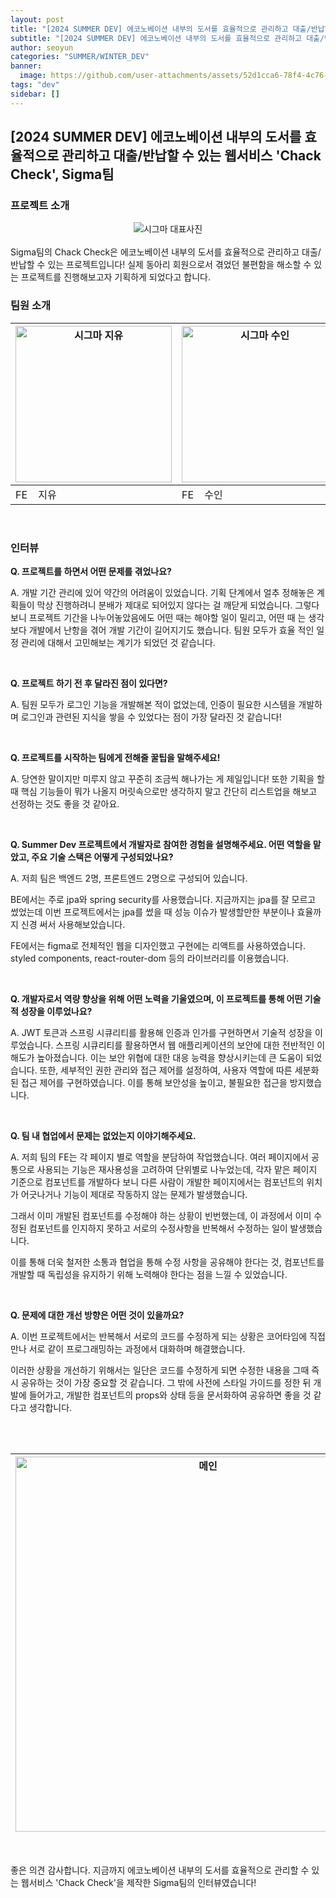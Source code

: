 ```yaml
---
layout: post
title: "[2024 SUMMER DEV] 에코노베이션 내부의 도서를 효율적으로 관리하고 대출/반납할 수 있는 웹서비스 'Chack Check', Sigma팀"
subtitle: "[2024 SUMMER DEV] 에코노베이션 내부의 도서를 효율적으로 관리하고 대출/반납할 수 있는 웹서비스 'Chack Check', Sigma팀"
author: seoyun
categories: "SUMMER/WINTER_DEV"
banner: 
  image: https://github.com/user-attachments/assets/52d1cca6-78f4-4c76-b1be-b13d6b21315d
tags: "dev"
sidebar: []
---
```


## [2024 SUMMER DEV] 에코노베이션 내부의 도서를 효율적으로 관리하고 대출/반납할 수 있는 웹서비스 'Chack Check', Sigma팀


### 프로젝트 소개
<div style="text-align: center;">
    <img src="https://github.com/user-attachments/assets/52d1cca6-78f4-4c76-b1be-b13d6b21315d" alt="시그마 대표사진" />
</div>

<br/>
Sigma팀의 Chack Check은 에코노베이션 내부의 도서를 효율적으로 관리하고 대출/반납할 수 있는 프로젝트입니다! 실제 동아리 회원으로서 겪었던 불편함을 해소할 수 있는 프로젝트를 진행해보고자 기획하게 되었다고 합니다.

<br/>

### 팀원 소개

| <img src="https://github.com/user-attachments/assets/22756e7b-cf99-4a47-830a-584eb0f6cc9e" alt="시그마 지유" width="250" /> | <img src="https://github.com/user-attachments/assets/552faee0-a1cd-4fc4-842b-8b8783e79289" alt="시그마 수인" width="250" /> | <img src="https://github.com/user-attachments/assets/ea59265d-42f4-4d6b-a7db-c57d2be1f32a" alt="시그마 민규" width="250" /> | <img src="https://github.com/user-attachments/assets/688f70fe-041a-4734-9329-d1070e74bfc5" alt="시그마 명헌" width="250" /> |
|------------|------------|------------|------------|
| FE &nbsp;&nbsp;&nbsp;지유 | FE &nbsp;&nbsp;&nbsp;수인 | BE &nbsp;&nbsp;&nbsp;민규 | BE &nbsp;&nbsp;&nbsp;명헌 |


<br/>

### 인터뷰
**Q. 프로젝트를 하면서 어떤 문제를 겪었나요?**

A. 개발 기간 관리에 있어 약간의 어려움이 있었습니다. 기획 단계에서 얼추 정해놓은 계 획들이 막상 진행하려니 분배가 제대로 되어있지 않다는 걸 깨닫게 되었습니다. 그렇다보니 프로젝트 기간을 나누어놓았음에도 어떤 때는 해야할 일이 밀리고, 어떤 때 는 생각보다 개발에서 난항을 겪어 개발 기간이 길어지기도 했습니다. 팀원 모두가 효율 적인 일정 관리에 대해서 고민해보는 계기가 되었던 것 같습니다.

<br/>

**Q. 프로젝트 하기 전 후 달라진 점이 있다면?**

A. 팀원 모두가 로그인 기능을 개발해본 적이 없었는데, 인증이 필요한 시스템을 개발하며 로그인과 관련된 지식을 쌓을 수 있었다는 점이 가장 달라진 것 같습니다!

<br/>

**Q. 프로젝트를 시작하는 팀에게 전해줄 꿀팁을 말해주세요!**

A. 당연한 말이지만 미루지 않고 꾸준히 조금씩 해나가는 게 제일입니다! 또한 기획을 할 때 핵심 기능들이 뭐가 나올지 머릿속으로만 생각하지 말고 간단히 리스트업을 해보고 선정하는 것도 좋을 것 같아요.

<br/>


**Q. Summer Dev 프로젝트에서 개발자로 참여한 경험을 설명해주세요. 어떤 역할을 맡았고, 주요 기술 스택은 어떻게 구성되었나요?**

A.
저희 팀은 백엔드 2명, 프론트엔드 2명으로 구성되어 있습니다.

BE에서는 주로 jpa와 spring security를 사용했습니다. 지금까지는 jpa를 잘 모르고 썼었는데 이번 프로젝트에서는 jpa를 썼을 때 성능 이슈가 발생할만한 부분이나 효율까지 신경 써서 사용해보았습니다.

FE에서는 figma로 전체적인 웹을 디자인했고 구현에는 리액트를 사용하였습니다. styled components, react-router-dom 등의 라이브러리를 이용했습니다.

<br/>

**Q. 개발자로서 역량 향상을 위해 어떤 노력을 기울였으며, 이 프로젝트를 통해 어떤 기술적 성장을 이루었나요?**

A. JWT 토큰과 스프링 시큐리티를 활용해 인증과 인가를 구현하면서 기술적 성장을 이루었습니다. 스프링 시큐리티를 활용하면서 웹 애플리케이션의 보안에 대한 전반적인 이해도가 높아졌습니다. 이는 보안 위협에 대한 대응 능력을 향상시키는데 큰 도움이 되었습니다. 또한, 세부적인 권한 관리와 접근 제어를 설정하여, 사용자 역할에 따른 세분화된 접근 제어를 구현하였습니다. 이를 통해 보안성을 높이고, 불필요한 접근을 방지했습니다.

<br/>

**Q. 팀 내 협업에서 문제는 없었는지 이야기해주세요.**

A.
저희 팀의 FE는 각 페이지 별로 역할을 분담하여 작업했습니다. 여러 페이지에서 공통으로 사용되는 기능은 재사용성을 고려하여 단위별로 나누었는데, 각자 맡은 페이지 기준으로 컴포넌트를 개발하다 보니 다른 사람이 개발한 페이지에서는 컴포넌트의 위치가 어긋나거나 기능이 제대로 작동하지 않는 문제가 발생했습니다.

그래서 이미 개발된 컴포넌트를 수정해야 하는 상황이 빈번했는데, 이 과정에서 이미 수정된 컴포넌트를 인지하지 못하고 서로의 수정사항을 반복해서 수정하는 일이 발생했습니다.

이를 통해 더욱 철저한 소통과 협업을 통해 수정 사항을 공유해야 한다는 것, 컴포넌트를 개발할 때 독립성을 유지하기 위해 노력해야 한다는 점을 느낄 수 있었습니다.

<br/>

**Q. 문제에 대한 개선 방향은 어떤 것이 있을까요?**

A.
이번 프로젝트에서는 반복해서 서로의 코드를 수정하게 되는 상황은 코어타임에 직접 만나 서로 같이 프로그래밍하는 과정에서 대화하며 해결했습니다.

이러한 상황을 개선하기 위해서는 일단은 코드를 수정하게 되면 수정한 내용을 그때 즉시 공유하는 것이 가장 중요할 것 같습니다. 그 밖에 사전에 스타일 가이드를 정한 뒤 개발에 들어가고, 개발한 컴포넌트의 props와 상태 등을 문서화하여 공유하면 좋을 것 같다고 생각합니다.

<br/><br/>

| <img src="https://github.com/user-attachments/assets/f3caf324-8f95-4198-9704-123f5a0d11f3" alt="메인" width="600" /> | <img src="https://github.com/user-attachments/assets/6c99ec06-607e-4c1c-b49e-cc280ce0c439" alt="관리자 페이지" width="600" /> | 
------------------------------------------------------------------------------------------------------------------------ | ----------------------------------------------------------------------------

<br/>

좋은 의견 감사합니다. 지금까지 에코노베이션 내부의 도서를 효율적으로 관리할 수 있는 웹서비스 'Chack Check'을 제작한 Sigma팀의 인터뷰였습니다!

<br/>
